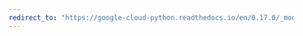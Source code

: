 ```yaml
---
redirect_to: "https://google-cloud-python.readthedocs.io/en/0.17.0/_modules/gcloud/resource_manager/connection.html"
---
```

